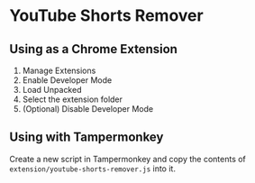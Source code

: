 # YouTube Shorts Remover

## Using as a Chrome Extension
1. Manage Extensions
2. Enable Developer Mode
3. Load Unpacked
4. Select the extension folder
5. (Optional) Disable Developer Mode

## Using with Tampermonkey
Create a new script in Tampermonkey and copy the contents of `extension/youtube-shorts-remover.js` into it.